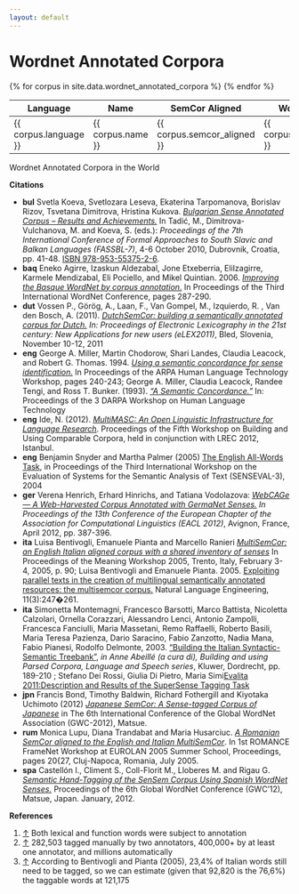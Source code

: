 ```yaml
---
layout: default
---
```


# Wordnet Annotated Corpora

<div class="table-responsive" style="max-width:855px">
    <table class="table table-sm">
        <thead>
            <tr>
                <th>Language</th>
                <th>Name</th>
                <th>SemCor Aligned</th>
                <th>Words</th>
                <th>Taggable</th>
                <th>Tagged</th>
                <th>Developer</th>
                <th>Contact</th>
                <th>Browse Online</th>
                <th>License</th>
                <th>Other Resources</th>
            </tr>
        </thead>
{% for corpus in site.data.wordnet_annotated_corpora %}
        <tr>
            <td>{{ corpus.language }}</td>
            <td>{{ corpus.name }}</td>
            <td>{{ corpus.semcor_aligned }}</td>
            <td>{{ corpus.words }}</td>
            <td>{{ corpus.taggable }}</td>
            <td>{{ corpus.tagged }}</td>
            <td>{{ corpus.developer }}</td>
            <td>{{ corpus.contact }}</td>
            <td>{{ corpus.browse_online }}</td>
            <td>{{ corpus.license }}</td>
            <td>{{ corpus.other_resources }}</td>
        </tr>
{% endfor %}
    </table>
</div>




Wordnet Annotated Corpora in the World

**Citations**

-   **bul** Svetla Koeva, Svetlozara Leseva, Ekaterina Tarpomanova,
    Borislav Rizov, Tsvetana Dimitrova, Hristina Kukova. [*Bulgarian
    Sense Annotated Corpus – Results and
    Achievements.*](http://hnk.ffzg.hr/fassbl2010/FASSBL7_2010_proceedings.pdf#page=41)
    In Tadić, M., Dimitrova- Vulchanova, M. and Koeva, S. (eds.):
    *Proceedings of the 7th International Conference of Formal
    Approaches to South Slavic and Balkan Languages (FASSBL-7)*, 4-6
    October 2010, Dubrovnik, Croatia, pp. 41-48. [ISBN
    978-953-55375-2-6](BookSources/9789535537526).
-   **baq** Eneko Agirre, Izaskun Aldezabal, Jone Etxeberria,
    EliIzagirre, Karmele Mendizabal, Eli Pociello, and Mikel
    Quintian. 2006. [*Improving the Basque WordNet by corpus
    annotation.*](http://citeseerx.ist.psu.edu/viewdoc/download;jsessionid=E27A3EA564FCA581DDB44EF9B93D2EA3?doi=10.1.1.80.6766&rep=rep1&type=pdf)
    In Proceedings of the Third International WordNet Conference, pages
    287-290.
-   **dut** Vossen P., Görög, A., Laan, F., Van Gompel, M.,
    Izquierdo, R. , Van den Bosch, A. (2011). [*DutchSemCor: building a
    semantically annotated corpus for
    Dutch.*](http://www2.let.vu.nl/oz/cltl/dutchsemcor/docs/papers/DutchSemCor%20building%20a%20semantically%20annotated%20corpus%20for%20Dutch.pdf)
    *In: Proceedings of Electronic Lexicography in the 21st century: New
    Applications for new users (eLEX2011)*, Bled, Slovenia, November
    10-12, 2011
-   **eng** George A. Miller, Martin Chodorow, Shari Landes, Claudia
    Leacock, and Robert G. Thomas. 1994. [*Using a semantic concordance
    for sense
    identification.*](http://acl.ldc.upenn.edu/H/H94/H94-1046.pdf) In
    Proceedings of the ARPA Human Language Technology Workshop, pages
    240-243; George A. Miller, Claudia Leacock, Randee Tengi, and
    Ross T. Bunker. (1993). [*“A Semantic
    Concordance.”*](http://acl.ldc.upenn.edu/H/H93/H93-1061.pdf) In:
    Proceedings of the 3 DARPA Workshop on Human Language Technology
-   **eng** Ide, N. (2012). [*MultiMASC: An Open Linguistic
    Infrastructure for Language
    Research*](http://www.cs.vassar.edu/~ide/papers/comparative.pdf).
    Proceedings of the Fifth Workshop on Building and Using Comparable
    Corpora, held in conjunction with LREC 2012, Istanbul.
-   **eng** Benjamin Snyder and Martha Palmer (2005) [The English
    All-Words
    Task](http://www.cse.unt.edu/~rada/senseval/senseval3/proceedings/pdf/snyder.pdf),
    in Proceedings of the Third International Workshop on the Evaluation
    of Systems for the Semantic Analysis of Text (SENSEVAL-3), 2004
-   **ger** Verena Henrich, Erhard Hinrichs, and Tatiana Vodolazova:
    [*WebCAGe — A Web-Harvested Corpus Annotated with GermaNet
    Senses.*](http://aclweb.org/anthology/E/E12/E12-1039.pdf) *In
    Proceedings of the 13th Conference of the European Chapter of the
    Association for Computational Linguistics (EACL 2012)*, Avignon,
    France, April 2012, pp. 387-396.
-   **ita** Luisa Bentivogli, Emanuele Pianta and Marcello Ranieri
    [*MultiSemCor: an English Italian aligned corpus with a shared
    inventory of
    senses*](http://multisemcor.fbk.eu/papers/meaning2005.pdf) In
    Proceedings of the Meaning Workshop 2005, Trento, Italy, February
    3-4, 2005, p. 90; Luisa Bentivogli and Emanuele Pianta. 2005.
    [Exploiting parallel texts in the creation of multilingual
    semantically annotated resources: the multisemcor
    corpus.](http://citeseerx.ist.psu.edu/viewdoc/download?doi=10.1.1.149.3179&rep=rep1&type=pdf)
    Natural Language Engineering, 11(3):247�261.
-   **ita** Simonetta Montemagni, Francesco Barsotti, Marco Battista,
    Nicoletta Calzolari, Ornella Corazzari, Alessandro Lenci, Antonio
    Zampolli, Francesca Fanciulli, Maria Massetani, Remo Raffaelli,
    Roberto Basili, Maria Teresa Pazienza, Dario Saracino, Fabio
    Zanzotto, Nadia Mana, Fabio Pianesi, Rodolfo Delmonte, 2003.
    [“Building the Italian Syntactic-Semantic
    Treebank”](http://www.ilc.cnr.it/tressi_prg/papers/isst_kluwer_final_version.pdf),
    *in Anne Abeillé (a cura di), Building and using Parsed Corpora,
    Language and Speech series*, Kluwer, Dordrecht, pp. 189-210 ;
    Stefano Dei Rossi, Giulia Di Pietro, Maria Simi[Evalita
    2011:Description and Results of the SuperSense Tagging
    Task](http://www.evalita.it/sites/evalita.fbk.eu/files/working_notes2011/SST/SST_ORGANIZERS.pdf)
-   **jpn** Francis Bond, Timothy Baldwin, Richard Fothergill and
    Kiyotaka Uchimoto (2012) [*Japanese SemCor: A Sense-tagged Corpus of
    Japanese*](http://nlpwww.nict.go.jp/wn-ja/pubs/2012-gwc-jsemcor.pdf)
    in The 6th International Conference of the Global WordNet
    Association (GWC-2012), Matsue.
-   **rum** Monica Lupu, Diana Trandabat and Maria Husarciuc. [*A
    Romanian SemCor aligned to the English and Italian
    MultiSemCor*](http://citeseerx.ist.psu.edu/viewdoc/download?doi=10.1.1.148.7775&rep=rep1&type=pdf).
    In 1st ROMANCE FrameNet Workshop at EUROLAN 2005 Summer School,
    Proceedings, pages 20{27, Cluj-Napoca, Romania, July 2005.
-   **spa** Castellón I., Climent S., Coll-Florit M., Lloberes M. and
    Rigau G. [*Semantic Hand-Tagging of the SenSem Corpus Using Spanish
    WordNet
    Senses.*](http://www.google.com.sg/url?sa=t&rct=j&q=&esrc=s&source=web&cd=1&ved=0CC8QFjAA&url=http%3A%2F%2Fwww.paths-project.eu%2Feng%2Fcontent%2Fdownload%2F888%2F5626%2Fversion%2F2%2Ffile%2FGWN12.v10%2B.pdf&ei=3rAjUvLfAoLorQekz4CYBA&usg=AFQjCNEP8Vc6CnHyfmRIJeRr_4ujY97T5g&sig2=BifHvRiDZuWbWStiCddA9Q&bvm=bv.51495398,d.bmk&cad=rja)
    Proceedings of the 6th Global WordNet Conference (GWC’12), Matsue,
    Japan. January, 2012.

**References**

1.  [↑](#cite_ref-1) Both lexical and function words were subject to
    annotation
2.  [↑](#cite_ref-2) 282,503 tagged manually by two annotators, 400,000+
    by at least one annotator, and millions automatically
3.  [↑](#cite_ref-3) According to Bentivogli and Pianta (2005), 23,4% of
    Italian words still need to be tagged, so we can estimate (given
    that 92,820 is the 76,6%) the taggable words at 121,175

 
